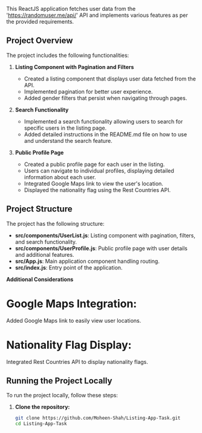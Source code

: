 This ReactJS application fetches user data from the 'https://randomuser.me/api/' API and implements various features as per the provided requirements.

## Project Overview

The project includes the following functionalities:

1. **Listing Component with Pagination and Filters**
   - Created a listing component that displays user data fetched from the API.
   - Implemented pagination for better user experience.
   - Added gender filters that persist when navigating through pages.

2. **Search Functionality**
   - Implemented a search functionality allowing users to search for specific users in the listing page.
   - Added detailed instructions in the README.md file on how to use and understand the search feature.

3. **Public Profile Page**
   - Created a public profile page for each user in the listing.
   - Users can navigate to individual profiles, displaying detailed information about each user.
   - Integrated Google Maps link to view the user's location.
   - Displayed the nationality flag using the Rest Countries API.

## Project Structure

The project has the following structure:

- **src/components/UserList.js**: Listing component with pagination, filters, and search functionality.
- **src/components/UserProfile.js**: Public profile page with user details and additional features.
- **src/App.js**: Main application component handling routing.
- **src/index.js**: Entry point of the application.

**Additional Considerations**

# Google Maps Integration: 
Added Google Maps link to easily view user locations.

# Nationality Flag Display:
Integrated Rest Countries API to display nationality flags.

## Running the Project Locally

To run the project locally, follow these steps:

1. **Clone the repository:**

   ```bash
   git clone https://github.com/Moheen-Shah/Listing-App-Task.git
   cd Listing-App-Task